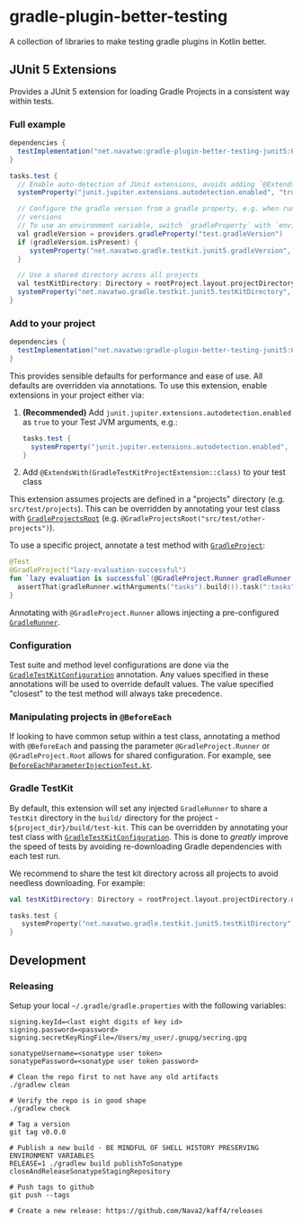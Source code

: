 # gradle-plugin-better-testing
A collection of libraries to make testing gradle plugins in Kotlin better.

## JUnit 5 Extensions

Provides a JUnit 5 extension for loading Gradle Projects in a consistent way within tests.


### Full example

```gradle
dependencies {
  testImplementation("net.navatwo:gradle-plugin-better-testing-junit5:0.0.2")
}

tasks.test {
  // Enable auto-detection of JUnit extensions, avoids adding `@ExtendsWith(...)` to every test.
  systemProperty("junit.jupiter.extensions.autodetection.enabled", "true")

  // Configure the gradle version from a gradle property, e.g. when running a test matrix across multiple gradle 
  // versions 
  // To use an environment variable, switch `gradleProperty` with `environmentVariable`.
  val gradleVersion = providers.gradleProperty("test.gradleVersion")
  if (gradleVersion.isPresent) {
     systemProperty("net.navatwo.gradle.testkit.junit5.gradleVersion", gradleVersion.get())
  }

  // Use a shared directory across all projects 
  val testKitDirectory: Directory = rootProject.layout.projectDirectory.dir(".gradle/testKit")
  systemProperty("net.navatwo.gradle.testkit.junit5.testKitDirectory", testKitDirectory.asFile.toString())
}
```

### Add to your project
```gradle
dependencies {
  testImplementation("net.navatwo:gradle-plugin-better-testing-junit5:0.0.2")
}
```

This provides sensible defaults for performance and ease of use. All defaults are overridden via annotations. To use
this extension, enable extensions in your project either via:
1. **(Recommended)** Add `junit.jupiter.extensions.autodetection.enabled` as `true` to your Test JVM arguments, e.g.:
     ```gradle
     tasks.test {
       systemProperty("junit.jupiter.extensions.autodetection.enabled", "true")
     }
     ```
2. Add `@ExtendsWith(GradleTestKitProjectExtension::class)` to your test class

This extension assumes projects are defined in a "projects" directory (e.g. `src/test/projects`). This can be
overridden by annotating your test class with [`GradleProjectsRoot`](gradle-plugin-better-testing-junit5/src/main/kotlin/net/navatwo/gradle/testkit/junit5/GradleProjectsRoot.kt)
(e.g. `@GradleProjectsRoot("src/test/other-projects")`).

To use a specific project, annotate a test method with [`GradleProject`](gradle-plugin-better-testing-junit5/src/main/kotlin/net/navatwo/gradle/testkit/junit5/GradleProject.kt):

```kotlin
@Test
@GradleProject("lazy-evaluation-successful")
fun `lazy evaluation is successful`(@GradleProject.Runner gradleRunner: GradleRunner) {
  assertThat(gradleRunner.withArguments("tasks").build()).task(":tasks").isSuccess()
}
```

Annotating with `@GradleProject.Runner` allows injecting a pre-configured [`GradleRunner`](https://docs.gradle.org/current/javadoc/org/gradle/testkit/runner/GradleRunner.html).

### Configuration

Test suite and method level configurations are done via the
[`GradleTestKitConfiguration`](gradle-plugin-better-testing-junit5/src/main/kotlin/net/navatwo/gradle/testkit/junit5/GradleTestKitConfiguration.kt)
annotation. Any values specified in these annotations will be used to override default values. The value specified 
"closest" to the test method will always take precedence.

### Manipulating projects in `@BeforeEach`

If looking to have common setup within a test class, annotating a method with `@BeforeEach` and passing the parameter
`@GradleProject.Runner` or `@GradleProject.Root` allows for shared configuration. For example, see 
[`BeforeEachParameterInjectionTest.kt`](gradle-plugin-better-testing-junit5/src/test/kotlin/net/navatwo/gradle/testkit/junit5/integration_test/BeforeEachParameterInjectionTest.kt).

### Gradle TestKit 

By default, this extension will set any injected `GradleRunner` to share a `TestKit` directory in the `build/`
directory for the project - `${project_dir}/build/test-kit`. This can be overridden by annotating your test class with
[`GradleTestKitConfiguration`](gradle-plugin-better-testing-junit5/src/main/kotlin/net/navatwo/gradle/testkit/junit5/GradleTestKitConfiguration.kt).
This is done to _greatly_ improve the speed of tests by avoiding re-downloading Gradle
dependencies with each test run.

We recommend to share the test kit directory across all projects to avoid needless downloading. For example:
```kotlin
val testKitDirectory: Directory = rootProject.layout.projectDirectory.dir(".gradle/testKit")

tasks.test {
   systemProperty("net.navatwo.gradle.testkit.junit5.testKitDirectory", testKitDirectory.asFile.toString())
}
```

## Development

### Releasing

Setup your local `~/.gradle/gradle.properties` with the following variables:

```
signing.keyId=<last eight digits of key id>
signing.password=<password>
signing.secretKeyRingFile=/Users/my_user/.gnupg/secring.gpg

sonatypeUsername=<sonatype user token>
sonatypePassword=<sonatype user token password>
```

```shell
# Clean the repo first to not have any old artifacts
./gradlew clean

# Verify the repo is in good shape
./gradlew check

# Tag a version
git tag v0.0.0

# Publish a new build - BE MINDFUL OF SHELL HISTORY PRESERVING ENVIRONMENT VARIABLES
RELEASE=1 ./gradlew build publishToSonatype closeAndReleaseSonatypeStagingRepository

# Push tags to github
git push --tags

# Create a new release: https://github.com/Nava2/kaff4/releases
```
